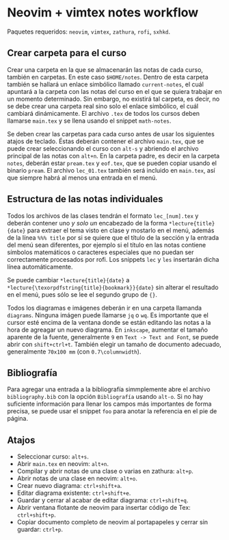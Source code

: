 # Neovim + vimtex notes workflow

Paquetes requeridos: `neovim`, `vimtex`, `zathura`, `rofi`, `sxhkd`.

## Crear carpeta para el curso

Crear una carpeta en la que se almacenarán las notas de cada curso, también en carpetas. En este caso `$HOME/notes`. Dentro de esta carpeta también se hallará un enlace simbólico llamado `current-notes`, el cuál apuntará a la carpeta con las notas del curso en el que se quiera trabajar en un momento determinado. Sin embargo, no existirá tal carpeta, es decir, no se debe crear una carpeta real sino solo el enlace simbólico, el cuál cambiará dinámicamente. El archivo `.tex` de todos los cursos deben llamarse `main.tex` y se llena usando el snippet `math-notes`.

Se deben crear las carpetas para cada curso antes de usar los siguientes atajos de teclado. Éstas deberán contener el archivo `main.tex`, que se puede crear seleccionando el curso con `alt-s` y abriendo el archivo principal de las notas con `alt+n`. En la carpeta padre, es decir en la carpeta `notes`, deberán estar `pream.tex` y `eof.tex`, que se pueden copiar usando el binario `pream`. El archivo `lec_01.tex` también será incluido en `main.tex`, así que siempre habrá al menos una entrada en el menú.

## Estructura de las notas individuales

Todos los archivos de las clases tendrán el formato `lec_[num].tex` y deberán contener uno *y solo un* encabezado de la forma `*lecture{title}{date}` para extraer el tema visto en clase y mostarlo en el menú, además de la línea ```%%% title``` por si se quiere que el título de la sección y la entrada del menú sean diferentes, por ejemplo si el título en las notas contiene símbolos matemáticos o caracteres especiales que no puedan ser correctamente procesados por rofi. Los snippets `lec` y `les` insertarán dicha línea automáticamente.

Se puede cambiar `*lecture{title}{date}` a `*lecture{\texorpdfstring{title}{bookmark}}{date}` sin alterar el resultado en el menú, pues sólo se lee el segundo grupo de `{}`.

Todos los diagramas e imágenes deberán ir en una carpeta llamanda `diagrams`. Ninguna imágen puede llamarse `jq` o `wq`. Es importante que el cursor esté encima de la ventana donde se están editando las notas a la hora de agreagar un nuevo diagrama. En `inkscape`, aumentar el tamaño aparente de la fuente, generalmente `9` en `Text -> Text and Font`, se puede abrir con `shift+ctrl+t`. También elegir un tamaño de documento adecuado, generalmente `70x100 mm` (con `0.7\columnwidth`).

## Bibliografía

Para agregar una entrada a la bibliografía simmplemente abre el archivo `bibliography.bib` con la opción `Bibliografía` usando `alt-o`. Si no hay suficiente información para llenar los campos más importantes de forma precisa, se puede usar el snippet `foo` para anotar la referencia en el pie de página.

## Atajos

- Seleccionar curso: `alt+s`.
- Abrir `main.tex` en neovim: `alt+n`.
- Compilar y abrir notas de una clase o varias en zathura: `alt+p`.
- Abrir notas de una clase en neovim: `alt+o`.
- Crear nuevo diagrama: `ctrl+shift+a`.
- Editar diagrama existente: `ctrl+shift+e`.
- Guardar y cerrar al acabar de editar diagrama: `ctrl+shift+q`.
- Abrir ventana flotante de neovim para insertar código de Tex: `ctrl+shift+p`.
- Copiar documento completo de neovim al portapapeles y cerrar sin guardar: `ctrl+p`.
